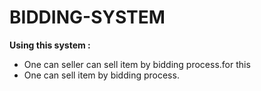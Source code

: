 # BIDDING-SYSTEM

**Using this system :**
* One can seller can sell  item by bidding process.for this 
* One can sell item by bidding process.
